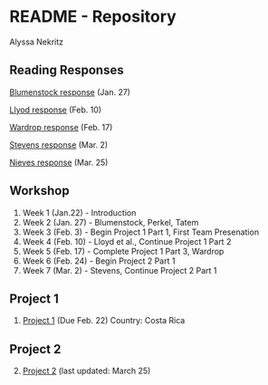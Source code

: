 # README - Repository
Alyssa Nekritz



## Reading Responses
[Blumenstock response](https://alyssanekk.github.io/index/blumenstock) (Jan. 27)

[Llyod response](https://alyssanekk.github.io/index/lloyd) (Feb. 10)

[Wardrop response](https://alyssanekk.github.io/index/wardrop) (Feb. 17)

[Stevens response](https://alyssanekk.github.io/index/stevens) (Mar. 2)

[Nieves response](https://alyssanekk.github.io/index/nieves) (Mar. 25)

## Workshop

1. Week 1 (Jan.22) - Introduction
2. Week 2 (Jan. 27) - Blumenstock, Perkel, Tatem
3. Week 3 (Feb. 3) - Begin Project 1 Part 1, First Team Presenation
4. Week 4 (Feb. 10) - Lloyd et al., Continue Project 1 Part 2
5. Week 5 (Feb. 17) - Complete Project 1 Part 3, Wardrop
6. Week 6 (Feb. 24) - Begin Project 2 Part 1
7. Week 7 (Mar. 2) - Stevens, Continue Project 2 Part 1


## Project 1

1. [Project 1](https://alyssanekk.github.io/index/project1) (Due Feb. 22) Country: Costa Rica


## Project 2

2. [Project 2](https://alyssanekk.github.io/index/project2) (last updated: March 25)
